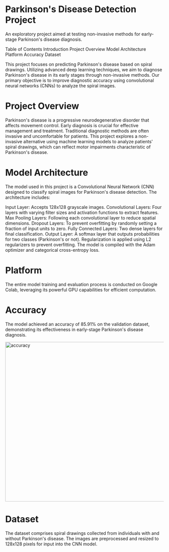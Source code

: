 # Parkinson's Disease Detection Project
An exploratory project aimed at testing non-invasive methods for early-stage Parkinson's disease diagnosis.

Table of Contents
Introduction
Project Overview
Model Architecture
Platform
Accuracy
Dataset

This project focuses on predicting Parkinson's disease based on spiral drawings. Utilizing advanced deep learning techniques, we aim to diagnose Parkinson's disease in its early stages through non-invasive methods. Our primary objective is to improve diagnostic accuracy using convolutional neural networks (CNNs) to analyze the spiral images.

# Project Overview
Parkinson's disease is a progressive neurodegenerative disorder that affects movement control. Early diagnosis is crucial for effective management and treatment. Traditional diagnostic methods are often invasive and uncomfortable for patients. This project explores a non-invasive alternative using machine learning models to analyze patients' spiral drawings, which can reflect motor impairments characteristic of Parkinson's disease.

# Model Architecture
The model used in this project is a Convolutional Neural Network (CNN) designed to classify spiral images for Parkinson's disease detection. The architecture includes:

Input Layer: Accepts 128x128 grayscale images.
Convolutional Layers: Four layers with varying filter sizes and activation functions to extract features.
Max Pooling Layers: Following each convolutional layer to reduce spatial dimensions.
Dropout Layers: To prevent overfitting by randomly setting a fraction of input units to zero.
Fully Connected Layers: Two dense layers for final classification.
Output Layer: A softmax layer that outputs probabilities for two classes (Parkinson's or not).
Regularization is applied using L2 regularizers to prevent overfitting. The model is compiled with the Adam optimizer and categorical cross-entropy loss.

# Platform
The entire model training and evaluation process is conducted on Google Colab, leveraging its powerful GPU capabilities for efficient computation.

# Accuracy
The model achieved an accuracy of 85.91% on the validation dataset, demonstrating its effectiveness in early-stage Parkinson's disease diagnosis.

<img width="506" alt="accuracy" src="https://github.com/ujjawal-yadav/Parkinson-Prediction/assets/81307555/d59fe930-5ed6-4494-beb2-aa7d4bd79aee">


# Dataset
The dataset comprises spiral drawings collected from individuals with and without Parkinson's disease. The images are preprocessed and resized to 128x128 pixels for input into the CNN model.



